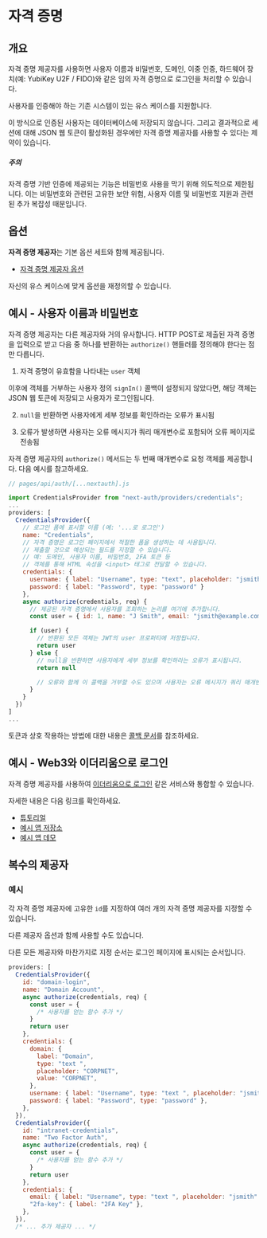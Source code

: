 # 자격 증명

## 개요

자격 증명 제공자를 사용하면 사용자 이름과 비밀번호, 도메인, 이중 인증, 하드웨어 장치(예: YubiKey U2F / FIDO)와 같은 임의 자격 증명으로 로그인을 처리할 수 있습니다.

사용자를 인증해야 하는 기존 시스템이 있는 유스 케이스를 지원합니다.

이 방식으로 인증된 사용자는 데이터베이스에 저장되지 않습니다. 그리고 결과적으로 세션에 대해 JSON 웹 토큰이 활성화된 경우에만 자격 증명 제공자를 사용할 수 있다는 제약이 있습니다.

##### 주의

자격 증명 기반 인증에 제공되는 기능은 비밀번호 사용을 막기 위해 의도적으로 제한됩니다. 이는 비밀번호와 관련된 고유한 보안 위험, 사용자 이름 및 비밀번호 지원과 관련된 추가 복잡성 때문입니다.

## 옵션

**자격 증명 제공자**는 기본 옵션 세트와 함께 제공됩니다.

- [자격 증명 제공자 옵션](https://github.com/nextauthjs/next-auth/blob/main/packages/next-auth/src/providers/credentials.ts)

자신의 유스 케이스에 맞게 옵션을 재정의할 수 있습니다.

## 예시 - 사용자 이름과 비밀번호

자격 증명 제공자는 다른 제공자와 거의 유사합니다. HTTP POST로 제출된 자격 증명을 입력으로 받고 다음 중 하나를 반환하는 `authorize()` 핸들러를 정의해야 한다는 점만 다릅니다.

1. 자격 증명이 유효함을 나타내는 `user` 객체

이후에 객체를 거부하는 사용자 정의 `signIn()` 콜백이 설정되지 않았다면, 해당 객체는 JSON 웹 토큰에 저장되고 사용자가 로그인됩니다.

2. `null`을 반환하면 사용자에게 세부 정보를 확인하라는 오류가 표시됨

3. 오류가 발생하면 사용자는 오류 메시지가 쿼리 매개변수로 포함되어 오류 페이지로 전송됨

자격 증명 제공자의 `authorize()` 메서드는 두 번째 매개변수로 요청 객체를 제공합니다. 다음 예시를 참고하세요.

```js
// pages/api/auth/[...nextauth].js

import CredentialsProvider from "next-auth/providers/credentials";
...
providers: [
  CredentialsProvider({
    // 로그인 폼에 표시할 이름 (예: '...로 로그인')
    name: "Credentials",
    // 자격 증명은 로그인 페이지에서 적절한 폼을 생성하는 데 사용됩니다.
    // 제출할 것으로 예상되는 필드를 지정할 수 있습니다.
    // 예: 도메인, 사용자 이름, 비밀번호, 2FA 토큰 등
    // 객체를 통해 HTML 속성을 <input> 태그로 전달할 수 있습니다.
    credentials: {
      username: { label: "Username", type: "text", placeholder: "jsmith" },
      password: { label: "Password", type: "password" }
    },
    async authorize(credentials, req) {
      // 제공된 자격 증명에서 사용자를 조회하는 논리를 여기에 추가합니다.
      const user = { id: 1, name: "J Smith", email: "jsmith@example.com" }

      if (user) {
        // 반환된 모든 객체는 JWT의 user 프로퍼티에 저장됩니다.
        return user
      } else {
        // null을 반환하면 사용자에게 세부 정보를 확인하라는 오류가 표시됩니다.
        return null

        // 오류와 함께 이 콜백을 거부할 수도 있으며 사용자는 오류 메시지가 쿼리 매개변수로 포함된 오류 페이지로 전송됩니다.
      }
    }
  })
]
...
```

토큰과 상호 작용하는 방법에 대한 내용은 [콜백 문서](https://next-auth.js.org/configuration/callbacks)를 참조하세요.

## 예시 - Web3와 이더리움으로 로그인

자격 증명 제공자를 사용하여 [이더리움으로 로그인](https://login.xyz/) 같은 서비스와 통합할 수 있습니다.

자세한 내용은 다음 링크를 확인하세요.

- [튜토리얼](https://docs.login.xyz/integrations/nextauth.js)
- [예시 앱 저장소](https://github.com/spruceid/siwe-next-auth-example)
- [예시 앱 데모](https://siwe-next-auth-example2.vercel.app/)

## 복수의 제공자

### 예시

각 자격 증명 제공자에 고유한 `id`를 지정하여 여러 개의 자격 증명 제공자를 지정할 수 있습니다.

다른 제공자 옵션과 함께 사용할 수도 있습니다.

다른 모든 제공자와 마찬가지로 지정 순서는 로그인 페이지에 표시되는 순서입니다.

```js
providers: [
  CredentialsProvider({
    id: "domain-login",
    name: "Domain Account",
    async authorize(credentials, req) {
      const user = {
        /* 사용자를 얻는 함수 추가 */
      }
      return user
    },
    credentials: {
      domain: {
        label: "Domain",
        type: "text ",
        placeholder: "CORPNET",
        value: "CORPNET",
      },
      username: { label: "Username", type: "text ", placeholder: "jsmith" },
      password: { label: "Password", type: "password" },
    },
  }),
  CredentialsProvider({
    id: "intranet-credentials",
    name: "Two Factor Auth",
    async authorize(credentials, req) {
      const user = {
        /* 사용자를 얻는 함수 추가 */
      }
      return user
    },
    credentials: {
      email: { label: "Username", type: "text ", placeholder: "jsmith" },
      "2fa-key": { label: "2FA Key" },
    },
  }),
  /* ... 추가 제공자 ... */
```
